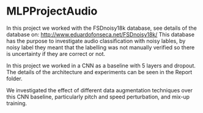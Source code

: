 # MLPProjectAudio
In this project we worked with the FSDnoisy18k database, see details of the database on: http://www.eduardofonseca.net/FSDnoisy18k/
This database has the purpose to investigate audio classification with noisy lables, by noisy label they meant that the labelling was not manually verified so there is uncertainty if they are correct or not.

In this project we worked in a CNN as a baseline with 5 layers and dropout. The details of the architecture and experiments can be seen in the Report folder.

We investigated the effect of different data augmentation techniques over this CNN baseline, particularly pitch and speed perturbation, and mix-up training.

